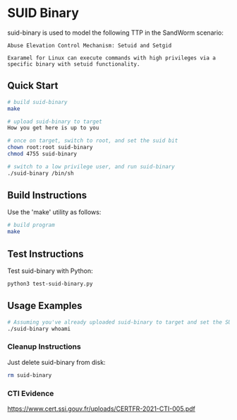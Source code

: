 # SUID Binary

suid-binary is used to model the following TTP in the SandWorm scenario:

```
Abuse Elevation Control Mechanism: Setuid and Setgid

Exaramel for Linux can execute commands with high privileges via a specific binary with setuid functionality.
```
## Quick Start

```bash
# build suid-binary
make

# upload suid-binary to target
How you get here is up to you

# once on target, switch to root, and set the suid bit
chown root:root suid-binary
chmod 4755 suid-binary

# switch to a low privilege user, and run suid-binary
./suid-binary /bin/sh
```

## Build Instructions

Use the 'make' utility as follows:

```bash
# build program
make
```

## Test Instructions

Test suid-binary with Python:

```bash
python3 test-suid-binary.py
````

## Usage Examples

```bash
# Assuming you've already uploaded suid-binary to target and set the SUID bit:
./suid-binary whoami
```

### Cleanup Instructions
Just delete suid-binary from disk:

```bash
rm suid-binary
```

### CTI Evidence

https://www.cert.ssi.gouv.fr/uploads/CERTFR-2021-CTI-005.pdf
